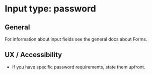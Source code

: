 # Input type: password 

## General

For information about input fields see the general docs about Forms.

## UX / Accessibility

* If you have specific password requirements, state them upfront.



